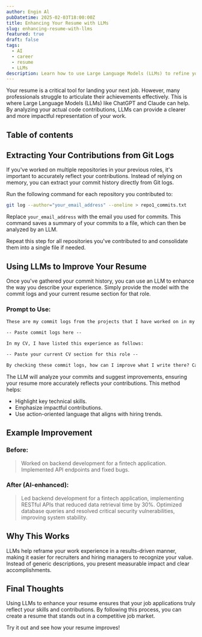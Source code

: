 ```yaml
---
author: Engin Al
pubDatetime: 2025-02-03T18:00:00Z
title: Enhancing Your Resume with LLMs
slug: enhancing-resume-with-llms
featured: true
draft: false
tags:
  - AI
  - career
  - resume
  - LLMs
description: Learn how to use Large Language Models (LLMs) to refine your resume and accurately reflect your contributions to past projects.
---
```


Your resume is a critical tool for landing your next job. However, many professionals struggle to articulate their achievements effectively. This is where Large Language Models (LLMs) like ChatGPT and Claude can help. By analyzing your actual code contributions, LLMs can provide a clearer and more impactful representation of your work.

## Table of contents

## Extracting Your Contributions from Git Logs

If you've worked on multiple repositories in your previous roles, it's important to accurately reflect your contributions. Instead of relying on memory, you can extract your commit history directly from Git logs.

Run the following command for each repository you contributed to:

```sh
git log --author="your_email_address" --oneline > repo1_commits.txt
```

Replace `your_email_address` with the email you used for commits. This command saves a summary of your commits to a file, which can then be analyzed by an LLM.

Repeat this step for all repositories you've contributed to and consolidate them into a single file if needed.

## Using LLMs to Improve Your Resume

Once you've gathered your commit history, you can use an LLM to enhance the way you describe your experience. Simply provide the model with the commit logs and your current resume section for that role.

### Prompt to Use:

```txt
These are my commit logs from the projects that I have worked on in my last company.

-- Paste commit logs here --

In my CV, I have listed this experience as follows:

-- Paste your current CV section for this role --

By checking these commit logs, how can I improve what I write there? Can you rewrite this section?
```

The LLM will analyze your commits and suggest improvements, ensuring your resume more accurately reflects your contributions. This method helps:
- Highlight key technical skills.
- Emphasize impactful contributions.
- Use action-oriented language that aligns with hiring trends.

## Example Improvement

### **Before:**
> Worked on backend development for a fintech application. Implemented API endpoints and fixed bugs.

### **After (AI-enhanced):**
> Led backend development for a fintech application, implementing RESTful APIs that reduced data retrieval time by 30%. Optimized database queries and resolved critical security vulnerabilities, improving system stability.

## Why This Works

LLMs help reframe your work experience in a results-driven manner, making it easier for recruiters and hiring managers to recognize your value. Instead of generic descriptions, you present measurable impact and clear accomplishments.

## Final Thoughts

Using LLMs to enhance your resume ensures that your job applications truly reflect your skills and contributions. By following this process, you can create a resume that stands out in a competitive job market.

Try it out and see how your resume improves!
